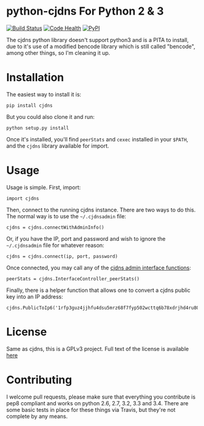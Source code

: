 # python-cjdns For Python 2 & 3

[![Build Status](https://travis-ci.org/hyperboria/python-cjdns.svg?branch=master)](https://travis-ci.org/hyperboria/python-cjdns)
[![Code Health](https://landscape.io/github/hyperboria/python-cjdns/master/landscape.svg)](https://landscape.io/github/hyperboria/python-cjdns/master)
[![PyPI](https://img.shields.io/pypi/v/cjdnsadmin.svg)](https://pypi.python.org/pypi/cjdnsadmin)

The cjdns python library doesn't support python3 and is a PITA to install, due
to it's use of a modified bencode library which is still called "bencode", among
other things, so I'm cleaning it up.

Installation
=======
The easiest way to install it is:

    pip install cjdns

But you could also clone it and run:

    python setup.py install

Once it's installed, you'll find `peerStats` and `cexec` installed in your `$PATH`, and the `cjdns` library available for import.

Usage
=======
Usage is simple. First, import:

    import cjdns

Then, connect to the running cjdns instance. There are two ways to do this. The normal way is to use the `~/.cjdnsadmin` file:

    cjdns = cjdns.connectWithAdminInfo()

Or, if you have the IP, port and password and wish to ignore the `~/.cjdnsadmin` file for whatever reason:

    cjdns = cjdns.connect(ip, port, password)

Once connected, you may call any of the [cjdns admin interface functions](https://github.com/cjdelisle/cjdns/blob/master/admin/README.md#cjdns-functions):

    peerStats = cjdns.InterfaceController_peerStats()

Finally, there is a helper function that allows one to convert a cjdns public key into an IP address:

    cjdns.PublicToIp6('1rfp3guz4jjhfu4dsu5mrz68f7fyp502wcttq6b78xdrjhd4ru80.k')


License
=======
Same as cjdns, this is a GPLv3 project. Full text of the license is available [here](LICENSE)

Contributing
=======
I welcome pull requests, please make sure that everything you contribute is pep8 compliant and works on python 2.6, 2.7, 3.2, 3.3 and 3.4. There are some basic tests in place for these things via Travis, but they're not complete by any means.
